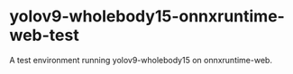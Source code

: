 # yolov9-wholebody15-onnxruntime-web-test
A test environment running yolov9-wholebody15 on onnxruntime-web.
